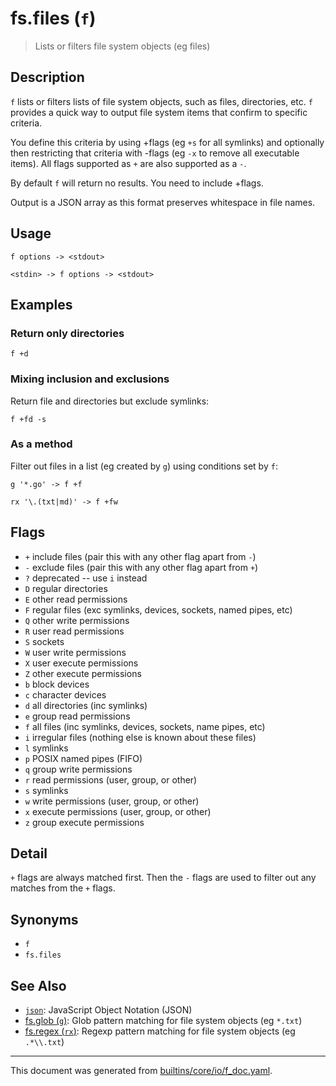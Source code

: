 # fs.files (`f`)

> Lists or filters file system objects (eg files)

## Description

`f` lists or filters lists of file system objects, such as files, directories,
etc. `f` provides a quick way to output file system items that confirm to
specific criteria.

You define this criteria by using +flags (eg `+s` for all symlinks) and
optionally then restricting that criteria with -flags (eg `-x` to remove all
executable items). All flags supported as `+` are also supported as a `-`.

By default `f` will return no results. You need to include +flags.

Output is a JSON array as this format preserves whitespace in file names.

## Usage

```
f options -> <stdout>

<stdin> -> f options -> <stdout>
```

## Examples

### Return only directories

```
f +d
```

### Mixing inclusion and exclusions

Return file and directories but exclude symlinks:

```
f +fd -s
```

### As a method

Filter out files in a list (eg created by `g`) using conditions set by `f`:

```
g '*.go' -> f +f

rx '\.(txt|md)' -> f +fw
```

## Flags

* `+`
    include files (pair this with any other flag apart from `-`)
* `-`
    exclude files (pair this with any other flag apart from `+`)
* `?`
    deprecated -- use `i` instead
* `D`
    regular directories
* `E`
    other read permissions
* `F`
    regular files (exc symlinks, devices, sockets, named pipes, etc)
* `Q`
    other write permissions
* `R`
    user read permissions
* `S`
    sockets
* `W`
    user write permissions
* `X`
    user execute permissions
* `Z`
    other execute permissions
* `b`
    block devices
* `c`
    character devices
* `d`
    all directories (inc symlinks)
* `e`
    group read permissions
* `f`
    all files (inc symlinks, devices, sockets, name pipes, etc)
* `i`
    irregular files (nothing else is known about these files)
* `l`
    symlinks
* `p`
    POSIX named pipes (FIFO)
* `q`
    group write permissions
* `r`
    read permissions (user, group, or other)
* `s`
    symlinks
* `w`
    write permissions (user, group, or other)
* `x`
    execute permissions (user, group, or other)
* `z`
    group execute permissions

## Detail

`+` flags are always matched first. Then the `-` flags are used to filter out
any matches from the `+` flags.

## Synonyms

* `f`
* `fs.files`


## See Also

* [`json`](../types/json.md):
  JavaScript Object Notation (JSON)
* [fs.glob (`g`)](../commands/g.md):
  Glob pattern matching for file system objects (eg `*.txt`)
* [fs.regex (`rx`)](../commands/rx.md):
  Regexp pattern matching for file system objects (eg `.*\\.txt`)

<hr/>

This document was generated from [builtins/core/io/f_doc.yaml](https://github.com/lmorg/murex/blob/master/builtins/core/io/f_doc.yaml).